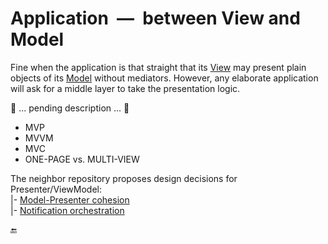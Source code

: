 # Application&nbsp;&nbsp;&mdash;&nbsp;&nbsp;between View and Model

Fine when the application is that straight that its [View](app-view.md) may present plain objects of its [Model](app-model.md) without mediators. 
However, any elaborate application will ask for a middle layer to take the presentation logic.

🚧 ... pending description ... 🚧

* MVP
* MVVM
* MVC
* ONE-PAGE vs. MULTI-VIEW

The neighbor repository proposes design decisions for Presenter/ViewModel:\
|- [Model-Presenter cohesion](https://github.com/Kyriosity/use-dev/blob/main/README+/decisions/README+/mvvm/mvvm-vmodel_cohesion.md)\
|- [Notification orchestration](https://github.com/Kyriosity/use-dev/blob/main/README+/decisions/README+/mvvm/mvvm-notification_orchestration.md)

🔚
